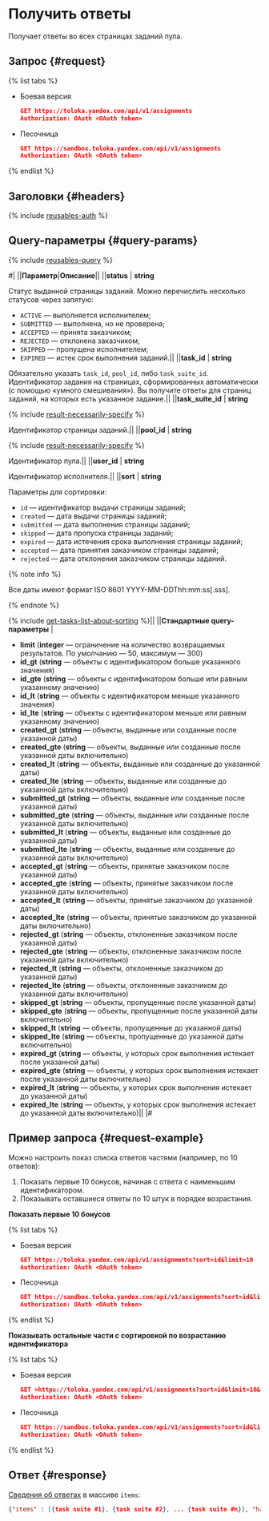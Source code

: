 # Получить ответы

Получает ответы во всех страницах заданий пула.

## Запрос {#request}

{% list tabs %}

- Боевая версия

  ```json
  GET https://toloka.yandex.com/api/v1/assignments
  Authorization: OAuth <OAuth token>
  ```

- Песочница

  ```json
  GET https://sandbox.toloka.yandex.com/api/v1/assignments
  Authorization: OAuth <OAuth token>
  ```
{% endlist %}

## Заголовки {#headers}

{% include [reusables-auth](../_includes/reusables/id-reusables/auth.md) %}


## Query-параметры {#query-params}

{% include [reusables-query](../_includes/reusables/id-reusables/query.md) %}


#|
||**Параметр**|**Описание**||
||**status** | **string**

Статус выданной страницы заданий. Можно перечислить несколько статусов через запятую:
- `ACTIVE` — выполняется исполнителем;
- `SUBMITTED` — выполнена, но не проверена;
- `ACCEPTED` — принята заказчиком;
- `REJECTED` — отклонена заказчиком;
- `SKIPPED` — пропущена исполнителем;
- `EXPIRED` — истек срок выполнения заданий.||
||**task_id** | **string**

Обязательно указать `task_id`, `pool_id`, либо `task_suite_id`.
Идентификатор задания на страницах, сформированных автоматически (с помощью «умного смешивания»). Вы получите ответы для страниц заданий, на которых есть указанное задание.||
||**task_suite_id** | **string**

{% include [result-necessarily-specify](../_includes/concepts/result/id-result/necessarily-specify.md) %}

Идентификатор страницы заданий.||
||**pool_id** | **string**

{% include [result-necessarily-specify](../_includes/concepts/result/id-result/necessarily-specify.md) %}

Идентификатор пула.||
||**user_id** | **string**

Идентификатор исполнителя.||
||**sort** | **string**

Параметры для сортировки:
- `id` — идентификатор выдачи страницы заданий;
- `created` — дата выдачи страницы заданий;
- `submitted` — дата выполнения страницы заданий;
- `skipped` — дата пропуска страницы заданий;
- `expired` — дата истечения срока выполнения страницы заданий;
- `accepted` — дата принятия заказчиком страницы заданий;
- `rejected` — дата отклонения заказчиком страницы заданий.

{% note info %}

Все даты имеют формат ISO 8601 YYYY-MM-DDThh:mm:ss[.sss].

{% endnote %}

{% include [get-tasks-list-about-sorting](../_includes/concepts/get-tasks-list/id-get-tasks-list/about-sorting.md) %}||
||**Стандартные query-параметры** |
- **limit** (**integer** — ограничение на количество возвращаемых результатов. По умолчанию — 50, максимум — 300)
- **id_gt** (**string** — объекты с идентификатором больше указанного значения)
- **id_gte** (**string** — объекты с идентификатором больше или равным указанному значению)
- **id_lt** (**string** — объекты с идентификатором меньше указанного значения)
- **id_lte** (**string** — объекты с идентификатором меньше или равным указанному значению)
- **created_gt** (**string** — объекты, выданные или созданные после указанной даты)
- **created_gte** (**string** — объекты, выданные или созданные после указанной даты включительно)
- **created_lt** (**string** — объекты, выданные или созданные до указанной даты)
- **created_lte** (**string** — объекты, выданные или созданные до указанной даты включительно)
- **submitted_gt** (**string** — объекты, выданные или созданные после указанной даты)
- **submitted_gte** (**string** — объекты, выданные или созданные после указанной даты включительно)
- **submitted_lt** (**string** — объекты, выданные или созданные до указанной даты)
- **submitted_lte** (**string** — объекты, выданные или созданные до указанной даты включительно)
- **accepted_gt** (**string** — объекты, принятые заказчиком после указанной даты)
- **accepted_gte** (**string** — объекты, принятые заказчиком после указанной даты включительно)
- **accepted_lt** (**string** — объекты, принятые заказчиком до указанной даты)
- **accepted_lte** (**string** — объекты, принятые заказчиком до указанной даты включительно)
- **rejected_gt** (**string** — объекты, отклоненные заказчиком после указанной даты)
- **rejected_gte** (**string** — объекты, отклоненные заказчиком после указанной даты включительно)
- **rejected_lt** (**string** — объекты, отклоненные заказчиком до указанной даты)
- **rejected_lte** (**string** — объекты, отклоненные заказчиком до указанной даты включительно)
- **skipped_gt** (**string** — объекты, пропущенные после указанной даты)
- **skipped_gte** (**string** — объекты, пропущенные после указанной даты включительно)
- **skipped_lt** (**string** — объекты, пропущенные до указанной даты)
- **skipped_lte** (**string** — объекты, пропущенные до указанной даты включительно)
- **expired_gt** (**string** — объекты, у которых срок выполнения истекает после указанной даты)
- **expired_gte** (**string** — объекты, у которых срок выполнения истекает после указанной даты включительно)
- **expired_lt** (**string** — объекты, у которых срок выполнения истекает до указанной даты)
- **expired_lte** (**string** — объекты, у которых срок выполнения истекает до указанной даты включительно)||
|#

## Пример запроса {#request-example}

Можно настроить показ списка ответов частями (например, по 10 ответов):

1. Показать первые 10 бонусов, начиная с ответа с наименьшим идентификатором.
1. Показывать оставшиеся ответы по 10 штук в порядке возрастания.

**Показать первые 10 бонусов**

{% list tabs %}

- Боевая версия

  ```json
  GET https://toloka.yandex.com/api/v1/assignments?sort=id&limit=10
  Authorization: OAuth <OAuth token>
  ```

- Песочница

  ```json
  GET https://sandbox.toloka.yandex.com/api/v1/assignments?sort=id&limit=10
  Authorization: OAuth <OAuth token>
  ```
{% endlist %}

**Показывать остальные части с сортировкой по возрастанию идентификатора**

{% list tabs %}

- Боевая версия

  ```json
  GET >https://toloka.yandex.com/api/v1/assignments?sort=id&limit=10&id_gt=<ID of the last task suite from the previous response>
  Authorization: OAuth <OAuth token>
  ```

- Песочница

  ```json
  GET https://sandbox.toloka.yandex.com/api/v1/assignments?sort=id&limit=10&id_gt=<ID of the last task suite from the previous response>
  Authorization: OAuth <OAuth token>
  ```
{% endlist %}

## Ответ {#response}

[Сведения об ответах](get-assignment-id.md) в массиве `items`:

```json
{"items" : [{task suite #1}, {task suite #2}, ... {task suite #n}], "has_more": true}
```

